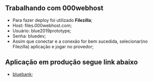 ## Trabalhando com 000webhost
- Para fazer deploy foi utilizado **Filezilla**;
- Host: files.000webhost.com;
- Usuário: blue2019prototype;
- Senha: bluedev;
- Assim que conectar e a conexão for bem sucedida, selecionar(no Filezilla) aplicação e jogar no provedor;

## Aplicação em **produção** segue link abaixo
- [bluebank](https://blue2019prototype.000webhostapp.com/);